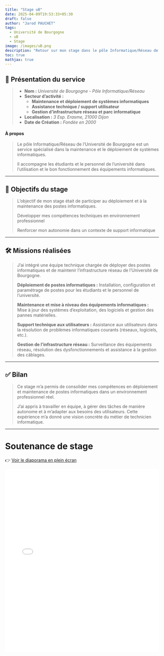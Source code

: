 ```yaml
---
title: "Stage uB"
date: 2025-04-09T19:53:33+05:30
draft: false
author: "Jarod PAUCHET"
tags:
  - Université de Bourgogne
  - uB
  - Stage
image: /images/uB.png
description: "Retour sur mon stage dans le pôle Informatique/Réseau de l'université de Bourgogne"
toc: true
mathjax: true
---
```


## 🏢 Présentation du service

> - **Nom :** *Université de Bourgogne - Pôle Informatique/Réseau*
> - **Secteur d’activité :**
>   - **Maintenance et déploiement de systèmes informatiques**
>   - **Assistance technique / support utilisateur**
>   - **Gestion d’infrastructure réseau et parc informatique**
> - **Localisation :** *3 Esp. Erasme, 21000 Dijon*
> - **Date de Création :** *Fondée en 2000*

#### À propos

> Le pôle Informatique/Réseau de l’Université de Bourgogne est un service spécialisé dans la maintenance et le déploiement de systèmes informatiques.
> 
> Il accompagne les étudiants et le personnel de l’université dans l’utilisation et le bon fonctionnement des équipements informatiques.

---

## 🎯 Objectifs du stage

> L’objectif de mon stage était de participer au déploiement et à la maintenance des postes informatiques.
>
> Développer mes compétences techniques en environnement professionnel
>
> Renforcer mon autonomie dans un contexte de support informatique

---

## 🛠️ Missions réalisées

> J’ai intégré une équipe technique chargée de déployer des postes informatiques et de maintenir l’infrastructure réseau de l’Université de Bourgogne.
  >
  > **Déploiement de postes informatiques :** Installation, configuration et paramétrage de postes pour les étudiants et le personnel de l’université.
  >
  > **Maintenance et mise à niveau des équipements informatiques :** Mise à jour des systèmes d’exploitation, des logiciels et gestion des pannes matérielles.
  >
  > **Support technique aux utilisateurs :** Assistance aux utilisateurs dans la résolution de problèmes informatiques courants (réseaux, logiciels, etc.).
  >
  > **Gestion de l’infrastructure réseau :** Surveillance des équipements réseau, résolution des dysfonctionnements et assistance à la gestion des câblages.

---


## ✅ Bilan

> Ce stage m’a permis de consolider mes compétences en déploiement et maintenance de postes informatiques dans un environnement professionnel réel. 
>
> J’ai appris à travailler en équipe, à gérer des tâches de manière autonome et à m’adapter aux besoins des utilisateurs. Cette expérience m’a donné une vision concrète du métier de technicien informatique.

---

# Soutenance de stage

👉 [Voir le diaporama en plein écran](/slides/Soutenance-3S.html)

<iframe src="/slides/Soutenance-3S.html" width="100%" height="600px" style="border:none;"></iframe>
